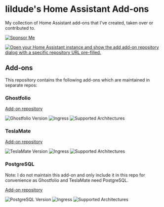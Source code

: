# lildude's Home Assistant Add-ons

My collection of Home Assistant add-ons that I've created, taken over or contributed to.

[![Sponsor Me](https://img.shields.io/badge/Sponsor_Me-%E2%9D%A4-ec6cb9?logo=GitHub)](https://github.com/sponsors/lildude)

[![Open your Home Assistant instance and show the add add-on repository dialog with a specific repository URL pre-filled.](https://my.home-assistant.io/badges/supervisor_add_addon_repository.svg)](https://my.home-assistant.io/redirect/supervisor_add_addon_repository/?repository_url=https%3A%2F%2Fgithub.com%2Flildude%2Fha-addons)

## Add-ons

This repository contains the following add-ons which are maintained in separate repos:

### Ghostfolio

[Add-on repository](https://github.com/lildude/ha-addon-ghostfolio/)

![Ghostfolio Version](https://img.shields.io/badge/dynamic/json?label=Ghostfolio%20Version&url=https%3A%2F%2Fraw.githubusercontent.com%2Flildude%2Fha-addon-ghostfolio%2Fmain%2Fbuild.json&query=%24.args.ghostfolio_version)
![Ingress](https://img.shields.io/badge/dynamic/json?label=Ingress&query=%24.ingress&url=https%3A%2F%2Fraw.githubusercontent.com%2Flildude%2Fha-addon-ghostfolio%2Fmain%2Fconfig.json)
![Supported Architectures](https://img.shields.io/badge/dynamic/json?color=green&label=Arch&query=%24.arch&url=https%3A%2F%2Fraw.githubusercontent.com%2Flildude%2Fha-addon-ghostfolio%2Fmain%2Fconfig.json)

### TeslaMate

[Add-on repository](https://github.com/lildude/ha-addon-teslamate/)

![TeslaMate Version](https://img.shields.io/badge/dynamic/json?label=Ghostfolio%20Version&url=https%3A%2F%2Fraw.githubusercontent.com%2Flildude%2Fha-addon-teslamate%2Fmain%2Fbuild.json&query=%24.args.teslamate_version)
![Ingress](https://img.shields.io/badge/dynamic/json?label=Ingress&query=%24.ingress&url=https%3A%2F%2Fraw.githubusercontent.com%2Flildude%2Fha-addon-teslamate%2Fmain%2Fconfig.json)
![Supported Architectures](https://img.shields.io/badge/dynamic/json?color=green&label=Arch&query=%24.arch&url=https%3A%2F%2Fraw.githubusercontent.com%2Flildude%2Fha-addon-teslamate%2Fmain%2Fconfig.json)

### PostgreSQL

Note: I do not maintain this add-on and only include it in this repo for convenience as Ghostfolio and TeslaMate need PostgreSQL.

[Add-on repository](https://github.com/matt-FFFFFF/hassio-addon-postgres)

![PostgreSQL Version](https://img.shields.io/badge/PostgreSQL_Version-12.5-blue)
![Ingress](https://img.shields.io/badge/Ingress-false-blue)
![Supported Architectures](https://img.shields.io/badge/dynamic/json?color=green&label=Arch&query=%24.arch&url=https://raw.githubusercontent.com/matt-FFFFFF/hassio-addon-postgres/main/config.json)

